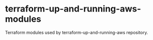 # terraform-up-and-running-aws-modules
Terraform modules used by terraform-up-and-running-aws repository.
